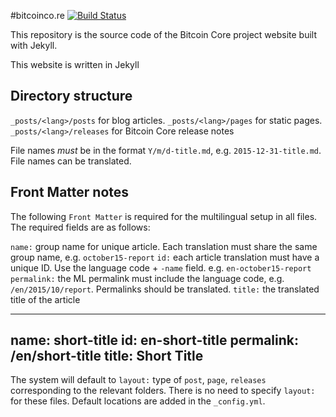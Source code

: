 #bitcoinco.re [![Build Status](https://travis-ci.org/btcdrak/website.svg?branch=gh-pages)](https://travis-ci.org/btcdrak/website)

This repository is the source code of the Bitcoin Core project website built with Jekyll.

This website is written in Jekyll

## Directory structure

`_posts/<lang>/posts` for blog articles.
`_posts/<lang>/pages` for static pages.
`_posts/<lang>/releases` for Bitcoin Core release notes

File names *must* be in the format `Y/m/d-title.md`, e.g. `2015-12-31-title.md`. File names can be translated.

## Front Matter notes

The following `Front Matter` is required for the multilingual setup in all files. The required fields are as follows:

`name:`      group name for unique article. Each translation must share the same group name, e.g. `october15-report`
`id:`        each article translation must have a unique ID. Use the language code + `-name` field. e.g. `en-october15-report`
`permalink:` the ML permalink must include the language code, e.g. `/en/2015/10/report`. Permalinks should be translated.
`title:`     the translated title of the article

   ---
   name: short-title
   id: en-short-title
   permalink: /en/short-title
   title: Short Title
   ---

The system will default to `layout:` type of `post`, `page`, `releases` corresponding to the relevant folders. There is no need
to specify `layout:` for these files. Default locations are added in the `_config.yml`.

